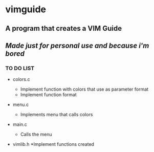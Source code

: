 # vimguide

## A program that creates a VIM Guide
## _Made just for personal use and because i'm bored_

### TO DO LIST
* colors.c
	* Implement function with colors that use as parameter format
	* Implement function format

* menu.c
	* Implements menu that calls colors

* main.c
	* Calls the menu

* vimlib.h
	*Implement functions created